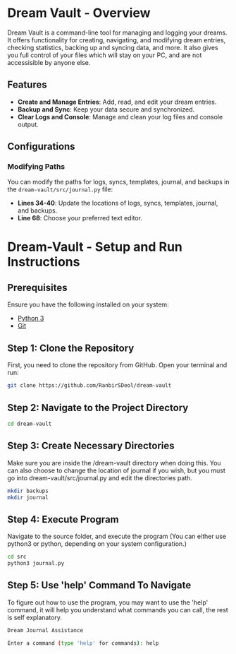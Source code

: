 # Dream Vault - Overview

Dream Vault is a command-line tool for managing and logging your dreams. It offers functionality for creating, navigating, and modifying dream entries, checking statistics, backing up and syncing data, and more. It also gives you full control of your files which will stay on your PC, and are not accessisible by anyone else.

## Features

- **Create and Manage Entries**: Add, read, and edit your dream entries.
- **Backup and Sync**: Keep your data secure and synchronized.
- **Clear Logs and Console**: Manage and clean your log files and console output.

## Configurations

### Modifying Paths

You can modify the paths for logs, syncs, templates, journal, and backups in the `dream-vault/src/journal.py` file:

- **Lines 34-40**: Update the locations of logs, syncs, templates, journal, and backups.
- **Line 68**: Choose your preferred text editor.

# Dream-Vault - Setup and Run Instructions

## Prerequisites

Ensure you have the following installed on your system:
- [Python 3](https://www.python.org/downloads/) 
- [Git](https://git-scm.com/downloads)

## Step 1: Clone the Repository

First, you need to clone the repository from GitHub. Open your terminal and run:

```bash
git clone https://github.com/RanbirSDeol/dream-vault
```

## Step 2: Navigate to the Project Directory

```bash
cd dream-vault
```

## Step 3: Create Necessary Directories

Make sure you are inside the /dream-vault directory when doing this. You 
can also choose to change the location of journal if you wish, but you must
go into dream-vault/src/journal.py and edit the directories path.

```bash
mkdir backups
mkdir journal
```
## Step 4: Execute Program

Navigate to the source folder, and execute the program
(You can either use python3 or python, depending on your system configuration.)

```bash
cd src
python3 journal.py
```

## Step 5: Use 'help' Command To Navigate

To figure out how to use the program, you may want to use the 'help' command,
it will help you understand what commands you can call, the rest is self explanatory.

```bash
Dream Journal Assistance

Enter a command (type 'help' for commands): help
```

